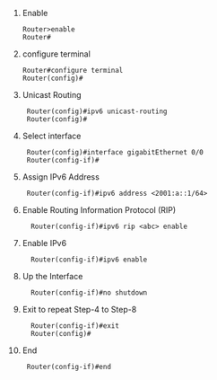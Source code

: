 1. Enable
   
       Router>enable
       Router#
2. configure terminal
   
       Router#configure terminal
       Router(config)#
3. Unicast Routing

        Router(config)#ipv6 unicast-routing 
        Router(config)#
4. Select interface

        Router(config)#interface gigabitEthernet 0/0
        Router(config-if)#
5. Assign IPv6 Address

        Router(config-if)#ipv6 address <2001:a::1/64>
6. Enable Routing Information Protocol (RIP)

         Router(config-if)#ipv6 rip <abc> enable
7. Enable IPv6

         Router(config-if)#ipv6 enable
8. Up the Interface

         Router(config-if)#no shutdown

9. Exit to repeat Step-4 to Step-8

         Router(config-if)#exit
         Router(config)#
10. End

         Router(config-if)#end 
